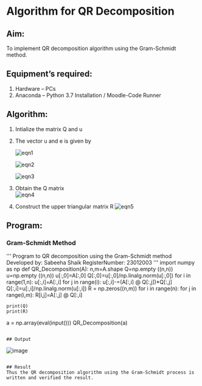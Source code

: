 # Algorithm for QR Decomposition
## Aim:
To implement QR decomposition algorithm using the Gram-Schmidt method.
## Equipment’s required:
1.	Hardware – PCs
2.	Anaconda – Python 3.7 Installation / Moodle-Code Runner
## Algorithm:
1.	Intialize the matrix Q and u
2.	The vector u and e is given by

    ![eqn1](./ex4.jpg)

    ![eqn2](./ex6.jpg)

    ![eqn3](./ex3.jpg)

3.	Obtain the Q matrix   
    ![eqn4](./ex1.jpg)
4.	Construct the upper triangular matrix R
    ![eqn5](./ex2.jpg)



## Program:
### Gram-Schmidt Method

'''
Program to QR decomposition using the Gram-Schmidt method
Developed by: Sabeeha Shaik
RegisterNumber: 23012003
'''
import numpy as np
def QR_Decomposition(A):
    n,m=A.shape
    Q=np.empty ((n,n))
    u=np.empty ((n,n))
    u[:,0]=A[:,0]
    Q[:,0]=u[:,0]/np.linalg.norm(u[:,0])
    for i in range(1,n):
        u[:,i]=A[:,i]
        for j in range(i):
            u[:,i]-=(A[:,i] @ Q[:,j])*Q[:,j]
        Q[:,i]=u[:,i]/np.linalg.norm(u[:,i])
    R = np.zeros((n,m))
    for i in range(n):
        for j in range(i,m):
            R[i,j]=A[:,j] @ Q[:,i]
            
    print(Q)
    print(R)
a = np.array(eval(input()))
QR_Decomposition(a)
```

## Output
```
![image](https://github.com/Sabeeha23/QRdecomposition/assets/150231876/dfea59b0-3060-4c2b-bcc8-ed699ce38376)



```

## Result
Thus the QR decomposition algorithm using the Gram-Schmidt process is written and verified the result.

